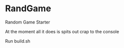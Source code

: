 RandGame
========

Random Game Starter

At the moment all it does is spits out crap to the console

Run build.sh
